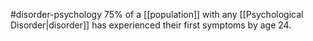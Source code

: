 #disorder-psychology 
75% of a [[population]] with any [[Psychological Disorder|disorder]] has experienced their first symptoms by age 24.